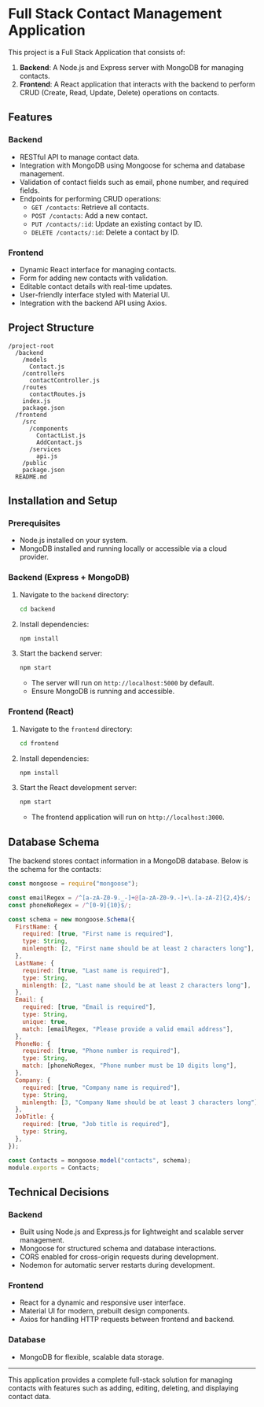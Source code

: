 
# Full Stack Contact Management Application

This project is a Full Stack Application that consists of:  
1. **Backend**: A Node.js and Express server with MongoDB for managing contacts.  
2. **Frontend**: A React application that interacts with the backend to perform CRUD (Create, Read, Update, Delete) operations on contacts.  

## Features

### Backend
- RESTful API to manage contact data.
- Integration with MongoDB using Mongoose for schema and database management.
- Validation of contact fields such as email, phone number, and required fields.
- Endpoints for performing CRUD operations:
  - `GET /contacts`: Retrieve all contacts.
  - `POST /contacts`: Add a new contact.
  - `PUT /contacts/:id`: Update an existing contact by ID.
  - `DELETE /contacts/:id`: Delete a contact by ID.

### Frontend
- Dynamic React interface for managing contacts.
- Form for adding new contacts with validation.
- Editable contact details with real-time updates.
- User-friendly interface styled with Material UI.
- Integration with the backend API using Axios.

## Project Structure

```
/project-root  
  /backend  
    /models  
      Contact.js  
    /controllers  
      contactController.js  
    /routes  
      contactRoutes.js  
    index.js  
    package.json  
  /frontend  
    /src  
      /components  
        ContactList.js  
        AddContact.js  
      /services  
        api.js  
    /public  
    package.json  
  README.md  
```

## Installation and Setup

### Prerequisites
- Node.js installed on your system.
- MongoDB installed and running locally or accessible via a cloud provider.

### Backend (Express + MongoDB)

1. Navigate to the `backend` directory:
   ```bash
   cd backend
   ```

2. Install dependencies:
   ```bash
   npm install
   ```

3. Start the backend server:
   ```bash
   npm start
   ```
   - The server will run on `http://localhost:5000` by default.
   - Ensure MongoDB is running and accessible.

### Frontend (React)

1. Navigate to the `frontend` directory:
   ```bash
   cd frontend
   ```

2. Install dependencies:
   ```bash
   npm install
   ```

3. Start the React development server:
   ```bash
   npm start
   ```
   - The frontend application will run on `http://localhost:3000`.

## Database Schema

The backend stores contact information in a MongoDB database. Below is the schema for the contacts:

```javascript
const mongoose = require("mongoose");

const emailRegex = /^[a-zA-Z0-9._-]+@[a-zA-Z0-9.-]+\.[a-zA-Z]{2,4}$/;
const phoneNoRegex = /^[0-9]{10}$/;

const schema = new mongoose.Schema({
  FirstName: {
    required: [true, "First name is required"],
    type: String,
    minlength: [2, "First name should be at least 2 characters long"],
  },
  LastName: {
    required: [true, "Last name is required"],
    type: String,
    minlength: [2, "Last name should be at least 2 characters long"],
  },
  Email: {
    required: [true, "Email is required"],
    type: String,
    unique: true,
    match: [emailRegex, "Please provide a valid email address"],
  },
  PhoneNo: {
    required: [true, "Phone number is required"],
    type: String,
    match: [phoneNoRegex, "Phone number must be 10 digits long"],
  },
  Company: {
    required: [true, "Company name is required"],
    type: String,
    minlength: [3, "Company Name should be at least 3 characters long"],
  },
  JobTitle: {
    required: [true, "Job title is required"],
    type: String,
  },
});

const Contacts = mongoose.model("contacts", schema);
module.exports = Contacts;
```

## Technical Decisions

### Backend
- Built using Node.js and Express.js for lightweight and scalable server management.
- Mongoose for structured schema and database interactions.
- CORS enabled for cross-origin requests during development.
- Nodemon for automatic server restarts during development.

### Frontend
- React for a dynamic and responsive user interface.
- Material UI for modern, prebuilt design components.
- Axios for handling HTTP requests between frontend and backend.

### Database
- MongoDB for flexible, scalable data storage.

---

This application provides a complete full-stack solution for managing contacts with features such as adding, editing, deleting, and displaying contact data.
